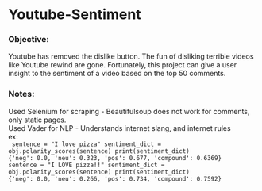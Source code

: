 # Youtube-Sentiment

### Objective:  
  
Youtube has removed the dislike button. The fun of disliking terrible videos like Youtube rewind are gone. Fortunately, this project can give a user insight to the sentiment of a video based on the top 50 comments. 

### Notes:  
  
Used Selenium for scraping - Beautifulsoup does not work for comments, only static pages.  
Used Vader for NLP - Understands internet slang, and internet rules  
  ex:   
  ` sentence = "I love pizza"
sentiment_dict = obj.polarity_scores(sentence)
print(sentiment_dict)`  
`{'neg': 0.0, 'neu': 0.323, 'pos': 0.677, 'compound': 0.6369}`  
`sentence = "I LOVE pizza!!"
sentiment_dict = obj.polarity_scores(sentence)
print(sentiment_dict)`  
`{'neg': 0.0, 'neu': 0.266, 'pos': 0.734, 'compound': 0.7592}`
